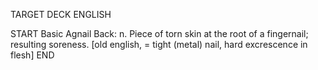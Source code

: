TARGET DECK
ENGLISH

START
Basic
Agnail
Back: n. Piece of torn skin at the root of a fingernail; resulting soreness. [old english, = tight (metal) nail, hard excrescence in flesh]
END
